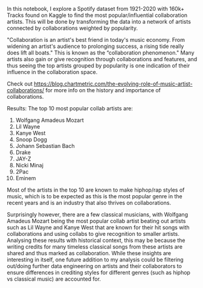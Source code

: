 In this notebook, I explore a Spotify dataset from 1921-2020 with 160k+ Tracks found on Kaggle to find the most popular/influential collaboration artists. This will be done by transforming the data into a network of artists connected by collaborations weighted by popularity.

"Collaboration is an artist's best friend in today's music economy. From widening an artist's audience to prolonging success, a rising tide really does lift all boats." This is known as the “collaboration phenomenon." Many artists also gain or give recognition through collaborations and features, and thus seeing the top artists grouped by popularity is one indication of their influence in the collaboration space.

Check out https://blog.chartmetric.com/the-evolving-role-of-music-artist-collaborations/ for more info on the history and importance of collaborations.

Results: The top 10 most popular collab artists are: 
1. Wolfgang Amadeus Mozart
2. Lil Wayne
3. Kanye West
4. Snoop Dogg
5. Johann Sebastian Bach
6. Drake
7. JAY-Z
8. Nicki Minaj
9. 2Pac
10. Eminem

Most of the artists in the top 10 are known to make hiphop/rap styles of music, which is to be expected as this is the most popular genre in the recent years and is an industry that also thrives on collaborations.

Surprisingly however, there are a few classical musicians, with Wolfgang Amadeus Mozart being the most popular collab artist beating out artists such as Lil Wayne and Kanye West that are known for their hit songs with collaborations and using collabs to give recognition to smaller artists. Analysing these results with historical context, this may be because the writing credits for many timeless classical songs from these artists are shared and thus marked as collaboration. While these insights are interesting in itself, one future addition to my analysis could be filtering out/doing further data engineering on artists and their collaborators to ensure differences in crediting styles for different genres (such as hiphop vs classical music) are accounted for.
